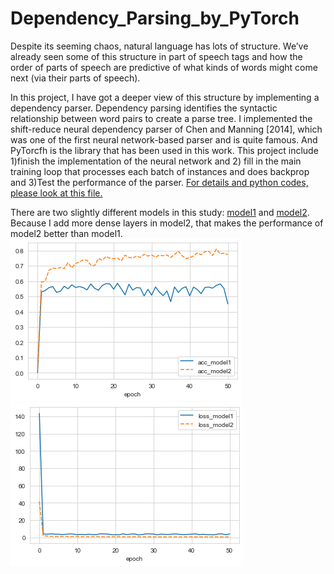 # Dependency_Parsing_by_PyTorch
Despite its seeming chaos, natural language has lots of structure. We’ve already seen some of this structure in part of speech tags and how the order of parts of speech are predictive of what kinds of words might come next (via their parts of speech).

In this project, I have got a deeper view of this structure by implementing a dependency parser. Dependency parsing identifies the syntactic relationship between word pairs to create a parse tree. I implemented the shift-reduce neural dependency parser of Chen and Manning [2014], which was one of the first neural network-based parser and is quite famous. And PyTorcfh is the library that has been used in this work. This project include 1)finish the implementation of the neural network and 2) fill in the main training loop that processes each batch of instances and does backprop and 3)Test the performance of the parser. 
[For details and python codes, please look at this file.](https://github.com/sarahzhao21/Dependency_Parsing_PyTorch/blob/f47e6e9cb3522e9938da148e8d3579ed14be9183/main.py)

There are two slightly different models in this study: [model1](https://github.com/sarahzhao21/Dependency_Parsing_PyTorch/blob/8994369435e3964d70e056e4bc63edeec778c699/model.py) and [model2](https://github.com/sarahzhao21/Dependency_Parsing_PyTorch/blob/8994369435e3964d70e056e4bc63edeec778c699/model2.py). Because I add more dense layers in model2, that makes the performance of model2 better than model1.   
![Accuracy of the two models](https://github.com/sarahzhao21/Dependency_Parsing_PyTorch/blob/8994369435e3964d70e056e4bc63edeec778c699/acc.png)![Loss of the two models](https://github.com/sarahzhao21/Dependency_Parsing_PyTorch/blob/8994369435e3964d70e056e4bc63edeec778c699/loss.png)
